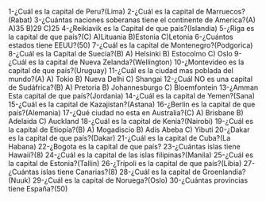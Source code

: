 1-¿Cuál es la capital de Peru?(Lima)
2-¿Cuál es la capital de Marruecos?(Rabat)
3-¿Cuántas naciones soberanas tiene el continente de America?(A)
    A)35
    B)29
    C)25
4-¿Reikiavik es la Capital de que pais?(Islandia)
5-¿Riga es la capital de que país?(C)
    A)Lituania
    B)Estonia
    C)Letonia
6-¿Cuántos estados tiene EEUU?(50)
7-¿Cuál es la capital de Montenegro?(Podgorica)
8-¿Cuál es la Capital de Suecia?(B)
    A) Helsinki
    B) Estocolmo
    C) Oslo
9-¿Cuál es la capital de Nueva Zelanda?(Wellington)
10-¿Montevideo es la capital de que país?(Uruguay)
11-¿Cuál es la ciudad mas poblada del mundo?(A)
     A) Tokio
     B) Nueva Delhi
     C) Shangai
 12-¿Cuál NO es una capital de Sudáfrica?(B)
      A) Pretoria
      B) Johannesburgo
      C) Bloemfontein
13-¿Amman Esta capital de que país?(Jordania)
14-¿Cuál es la capital de Yemen?(Sana)
15-¿Cuál es la capital de Kazajistan?(Astana)
16-¿Berlin es la capital de que país?(Alemania)
17-¿Qué ciudad no esta en Australia?(C)
    A) Brisbane
    B) Adelaida
    C) Auckland
18-¿Cuál es la capital de Kenia?(Nairobi)
19-¿Cuál es la capital de Etiopía?(B)
     A) Mogadiscio
     B) Adís Abeba
     C) Yibuti
20-¿Dakar es la capital de que país?(Dakar)
21-¿Cuál es la capital de Cuba?(La Habana)
22-¿Bogota es la capital de que país?
23-¿Cuántas islas tiene Hawaii?(8)
24-¿Cuál es la capital de las islas filipinas?(Manila)
25-¿Cuál es la capital de Estonia?(Tallin)
26-¿Trípoli es la capital de que país?(Libia)
27-¿Cuántas islas tiene Canarias?(8)
28-¿Cuál es la capital de Groenlandia?(Nuuk)
29-¿Cuál es la capital de Noruega?(Oslo)
30-¿Cuántas provincias tiene España?(50)
